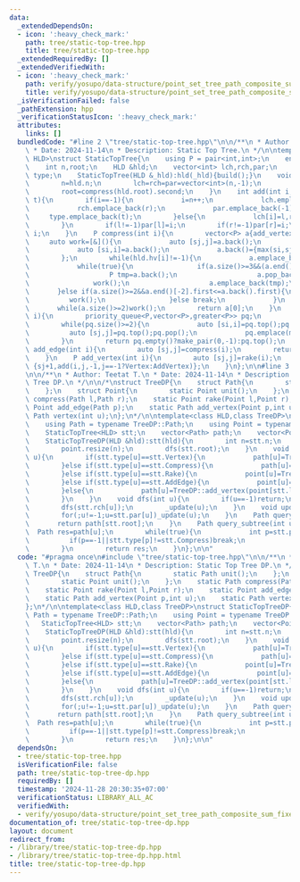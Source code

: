 ```yaml
---
data:
  _extendedDependsOn:
  - icon: ':heavy_check_mark:'
    path: tree/static-top-tree.hpp
    title: tree/static-top-tree.hpp
  _extendedRequiredBy: []
  _extendedVerifiedWith:
  - icon: ':heavy_check_mark:'
    path: verify/yosupo/data-structure/point_set_tree_path_composite_sum_fixed_root.test.cpp
    title: verify/yosupo/data-structure/point_set_tree_path_composite_sum_fixed_root.test.cpp
  _isVerificationFailed: false
  _pathExtension: hpp
  _verificationStatusIcon: ':heavy_check_mark:'
  attributes:
    links: []
  bundledCode: "#line 2 \"tree/static-top-tree.hpp\"\n\n/**\n * Author: Teetat T.\n\
    \ * Date: 2024-11-14\n * Description: Static Top Tree.\n */\n\ntemplate<class\
    \ HLD>\nstruct StaticTopTree{\n    using P = pair<int,int>;\n    enum Type{Compress,Rake,AddEdge,AddVertex,Vertex};\n\
    \    int n,root;\n    HLD &hld;\n    vector<int> lch,rch,par;\n    vector<Type>\
    \ type;\n    StaticTopTree(HLD &_hld):hld(_hld){build();}\n    void build(){\n\
    \        n=hld.n;\n        lch=rch=par=vector<int>(n,-1);\n        type.assign(n,Compress);\n\
    \        root=compress(hld.root).second;\n    }\n    int add(int i,int l,int r,Type\
    \ t){\n        if(i==-1){\n            i=n++;\n            lch.emplace_back(l);\n\
    \            rch.emplace_back(r);\n            par.emplace_back(-1);\n       \
    \     type.emplace_back(t);\n        }else{\n            lch[i]=l,rch[i]=r,type[i]=t;\n\
    \        }\n        if(l!=-1)par[l]=i;\n        if(r!=-1)par[r]=i;\n        return\
    \ i;\n    }\n    P compress(int i){\n        vector<P> a{add_vertex(i)};\n   \
    \     auto work=[&](){\n            auto [sj,j]=a.back();\n            a.pop_back();\n\
    \            auto [si,i]=a.back();\n            a.back()={max(si,sj)+1,add(-1,i,j,Compress)};\n\
    \        };\n        while(hld.hv[i]!=-1){\n            a.emplace_back(add_vertex(i=hld.hv[i]));\n\
    \            while(true){\n                if(a.size()>=3&&(a.end()[-3].first==a.end()[-2].first||a.end()[-3].first<=a.back().first)){\n\
    \                    P tmp=a.back();\n                    a.pop_back();\n    \
    \                work();\n                    a.emplace_back(tmp);\n         \
    \       }else if(a.size()>=2&&a.end()[-2].first<=a.back().first){\n          \
    \          work();\n                }else break;\n            }\n        }\n \
    \       while(a.size()>=2)work();\n        return a[0];\n    }\n    P rake(int\
    \ i){\n        priority_queue<P,vector<P>,greater<P>> pq;\n        for(int j:hld.g[i])if(j!=hld.par[i]&&j!=hld.hv[i])pq.emplace(add_edge(j));\n\
    \        while(pq.size()>=2){\n            auto [si,i]=pq.top();pq.pop();\n  \
    \          auto [sj,j]=pq.top();pq.pop();\n            pq.emplace(max(si,sj)+1,add(-1,i,j,Rake));\n\
    \        }\n        return pq.empty()?make_pair(0,-1):pq.top();\n    }\n    P\
    \ add_edge(int i){\n        auto [sj,j]=compress(i);\n        return {sj+1,add(-1,j,-1,AddEdge)};\n\
    \    }\n    P add_vertex(int i){\n        auto [sj,j]=rake(i);\n        return\
    \ {sj+1,add(i,j,-1,j==-1?Vertex:AddVertex)};\n    }\n};\n\n#line 3 \"tree/static-top-tree-dp.hpp\"\
    \n\n/**\n * Author: Teetat T.\n * Date: 2024-11-14\n * Description: Static Top\
    \ Tree DP.\n */\n\n/*\nstruct TreeDP{\n    struct Path{\n        static Path unit();\n\
    \    };\n    struct Point{\n        static Point unit();\n    };\n    static Path\
    \ compress(Path l,Path r);\n    static Point rake(Point l,Point r);\n    static\
    \ Point add_edge(Path p);\n    static Path add_vertex(Point p,int u);\n    static\
    \ Path vertex(int u);\n};\n*/\n\ntemplate<class HLD,class TreeDP>\nstruct StaticTopTreeDP{\n\
    \    using Path = typename TreeDP::Path;\n    using Point = typename TreeDP::Point;\n\
    \    StaticTopTree<HLD> stt;\n    vector<Path> path;\n    vector<Point> point;\n\
    \    StaticTopTreeDP(HLD &hld):stt(hld){\n        int n=stt.n;\n        path.resize(n);\n\
    \        point.resize(n);\n        dfs(stt.root);\n    }\n    void _update(int\
    \ u){\n        if(stt.type[u]==stt.Vertex){\n            path[u]=TreeDP::vertex(u);\n\
    \        }else if(stt.type[u]==stt.Compress){\n            path[u]=TreeDP::compress(path[stt.lch[u]],path[stt.rch[u]]);\n\
    \        }else if(stt.type[u]==stt.Rake){\n            point[u]=TreeDP::rake(point[stt.lch[u]],point[stt.rch[u]]);\n\
    \        }else if(stt.type[u]==stt.AddEdge){\n            point[u]=TreeDP::add_edge(path[stt.lch[u]]);\n\
    \        }else{\n            path[u]=TreeDP::add_vertex(point[stt.lch[u]],u);\n\
    \        }\n    }\n    void dfs(int u){\n        if(u==-1)return;\n        dfs(stt.lch[u]);\n\
    \        dfs(stt.rch[u]);\n        _update(u);\n    }\n    void update(int u){\n\
    \        for(;u!=-1;u=stt.par[u])_update(u);\n    }\n    Path query_all(){\n \
    \       return path[stt.root];\n    }\n    Path query_subtree(int u){\n      \
    \  Path res=path[u];\n        while(true){\n            int p=stt.par[u];\n  \
    \          if(p==-1||stt.type[p]!=stt.Compress)break;\n            if(stt.lch[p]==u)res=TreeDP::compress(res,path[stt.rch[p]]);\n\
    \        }\n        return res;\n    }\n};\n\n"
  code: "#pragma once\n#include \"tree/static-top-tree.hpp\"\n\n/**\n * Author: Teetat\
    \ T.\n * Date: 2024-11-14\n * Description: Static Top Tree DP.\n */\n\n/*\nstruct\
    \ TreeDP{\n    struct Path{\n        static Path unit();\n    };\n    struct Point{\n\
    \        static Point unit();\n    };\n    static Path compress(Path l,Path r);\n\
    \    static Point rake(Point l,Point r);\n    static Point add_edge(Path p);\n\
    \    static Path add_vertex(Point p,int u);\n    static Path vertex(int u);\n\
    };\n*/\n\ntemplate<class HLD,class TreeDP>\nstruct StaticTopTreeDP{\n    using\
    \ Path = typename TreeDP::Path;\n    using Point = typename TreeDP::Point;\n \
    \   StaticTopTree<HLD> stt;\n    vector<Path> path;\n    vector<Point> point;\n\
    \    StaticTopTreeDP(HLD &hld):stt(hld){\n        int n=stt.n;\n        path.resize(n);\n\
    \        point.resize(n);\n        dfs(stt.root);\n    }\n    void _update(int\
    \ u){\n        if(stt.type[u]==stt.Vertex){\n            path[u]=TreeDP::vertex(u);\n\
    \        }else if(stt.type[u]==stt.Compress){\n            path[u]=TreeDP::compress(path[stt.lch[u]],path[stt.rch[u]]);\n\
    \        }else if(stt.type[u]==stt.Rake){\n            point[u]=TreeDP::rake(point[stt.lch[u]],point[stt.rch[u]]);\n\
    \        }else if(stt.type[u]==stt.AddEdge){\n            point[u]=TreeDP::add_edge(path[stt.lch[u]]);\n\
    \        }else{\n            path[u]=TreeDP::add_vertex(point[stt.lch[u]],u);\n\
    \        }\n    }\n    void dfs(int u){\n        if(u==-1)return;\n        dfs(stt.lch[u]);\n\
    \        dfs(stt.rch[u]);\n        _update(u);\n    }\n    void update(int u){\n\
    \        for(;u!=-1;u=stt.par[u])_update(u);\n    }\n    Path query_all(){\n \
    \       return path[stt.root];\n    }\n    Path query_subtree(int u){\n      \
    \  Path res=path[u];\n        while(true){\n            int p=stt.par[u];\n  \
    \          if(p==-1||stt.type[p]!=stt.Compress)break;\n            if(stt.lch[p]==u)res=TreeDP::compress(res,path[stt.rch[p]]);\n\
    \        }\n        return res;\n    }\n};\n\n"
  dependsOn:
  - tree/static-top-tree.hpp
  isVerificationFile: false
  path: tree/static-top-tree-dp.hpp
  requiredBy: []
  timestamp: '2024-11-28 20:30:35+07:00'
  verificationStatus: LIBRARY_ALL_AC
  verifiedWith:
  - verify/yosupo/data-structure/point_set_tree_path_composite_sum_fixed_root.test.cpp
documentation_of: tree/static-top-tree-dp.hpp
layout: document
redirect_from:
- /library/tree/static-top-tree-dp.hpp
- /library/tree/static-top-tree-dp.hpp.html
title: tree/static-top-tree-dp.hpp
---
```


